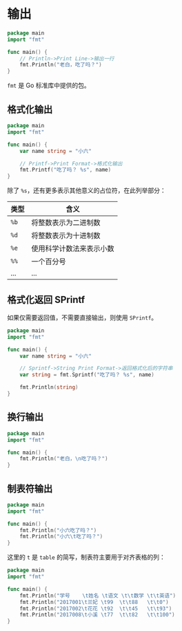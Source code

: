 # 输出

<div class="run"></div>

```go
package main
import "fmt"

func main() {
    // Println->Print Line->输出一行
    fmt.Println("老白，吃了吗？")
}
```

`fmt` 是 Go 标准库中提供的包。

## 格式化输出

<div class="run"></div>

```go
package main
import "fmt"

func main() {
    var name string = "小六"

    // Printf->Print Format->格式化输出
    fmt.Printf("吃了吗？ %s", name)
}
```

除了 `%s`，还有更多表示其他意义的占位符，在此列举部分：

| 类型 | 含义                     |
| ---- | ------------------------ |
| `%b` | 将整数表示为二进制数     |
| `%d` | 将整数表示为十进制数     |
| `%e` | 使用科学计数法来表示小数 |
| `%%` | 一个百分号               |
| ...  | ...                      |

## 格式化返回 SPrintf

如果仅需要返回值，不需要直接输出，则使用 `SPrintf`。

<div class="run"></div>

```go
package main
import "fmt"

func main() {
    var name string = "小六"

    // Sprintf->String Print Format->返回格式化后的字符串
    var string = fmt.Sprintf("吃了吗？ %s", name)

    fmt.Println(string)
}
```

## 换行输出

<div class="run"></div>

```go
package main
import "fmt"

func main() {
    fmt.Println("老白，\n吃了吗？")
}
```

## 制表符输出

<div class="run"></div>

```go
package main
import "fmt"

func main() {
    fmt.Println("小六吃了吗？")
    fmt.Println("小六\t吃了吗？")
}
```

这里的 `t` 是 `table` 的简写，制表符主要用于对齐表格的列：

<div class="run"></div>

```go
package main
import "fmt"

func main() {
    fmt.Println("学号    \t姓名 \t语文 \t\t数学 \t\t英语")
    fmt.Println("2017001\t兰妃 \t99  \t\t88   \t\t0")
    fmt.Println("2017002\t花花 \t92  \t\t45   \t\t93")
    fmt.Println("2017008\t小溪 \t77  \t\t82   \t\t100")
}
```
